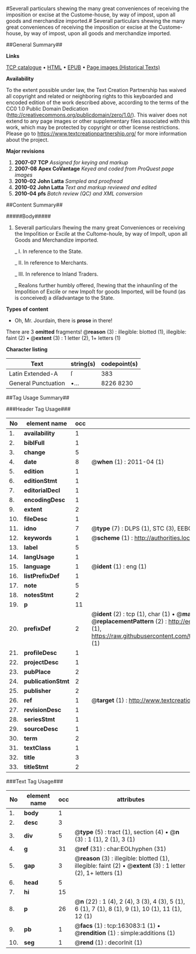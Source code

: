 #Severall particulars shewing the many great conveniences of receiving the imposition or excise at the Custome-house, by way of impost, upon all goods and merchandize imported.#
Severall particulars shewing the many great conveniences of receiving the imposition or excise at the Custome-house, by way of impost, upon all goods and merchandize imported.

##General Summary##

**Links**

[TCP catalogue](http://www.ota.ox.ac.uk/tcp/)  • 
[HTML](http://tei.it.ox.ac.uk/tcp/Texts-HTML/free/A92/A92993.html)  • 
[EPUB](http://tei.it.ox.ac.uk/tcp/Texts-EPUB/free/A92/A92993.epub) • 
[Page images (Historical Texts)](https://historicaltexts.jisc.ac.uk/eebo-99869904e)

**Availability**

To the extent possible under law, the Text Creation Partnership has waived all copyright and related or neighboring rights to this keyboarded and encoded edition of the work described above, according to the terms of the CC0 1.0 Public Domain Dedication (http://creativecommons.org/publicdomain/zero/1.0/). This waiver does not extend to any page images or other supplementary files associated with this work, which may be protected by copyright or other license restrictions. Please go to https://www.textcreationpartnership.org/ for more information about the project.

**Major revisions**

1. __2007-07__ __TCP__ *Assigned for keying and markup*
1. __2007-08__ __Apex CoVantage__ *Keyed and coded from ProQuest page images*
1. __2010-02__ __John Latta__ *Sampled and proofread*
1. __2010-02__ __John Latta__ *Text and markup reviewed and edited*
1. __2010-04__ __pfs__ *Batch review (QC) and XML conversion*

##Content Summary##

#####Body#####

1. Severall particulars ſhewing the many great Conveniences or receiving the Impoſition or Exciſe at the Cuſtome-houſe, by way of Impoſt, upon all Goods and Merchandize imported.

    _ I. In reference to the State.

    _ II. In reference to Merchants.

    _ III. In reference to Inland Traders.

    _ Reaſons further humbly offered, ſhewing that the inhaunſing of the Impoſition of Exciſe or new Impoſt for goods Imported, will be found (as is conceived) a diſadvantage to the State.

**Types of content**

  * Oh, Mr. Jourdain, there is **prose** in there!

There are 3 **omitted** fragments! 
 @__reason__ (3) : illegible: blotted (1), illegible: faint (2)  •  @__extent__ (3) : 1 letter (2), 1+ letters (1)

**Character listing**


|Text|string(s)|codepoint(s)|
|---|---|---|
|Latin Extended-A|ſ|383|
|General Punctuation|•…|8226 8230|

##Tag Usage Summary##

###Header Tag Usage###

|No|element name|occ|attributes|
|---|---|---|---|
|1.|__availability__|1||
|2.|__biblFull__|1||
|3.|__change__|5||
|4.|__date__|8| @__when__ (1) : 2011-04 (1)|
|5.|__edition__|1||
|6.|__editionStmt__|1||
|7.|__editorialDecl__|1||
|8.|__encodingDesc__|1||
|9.|__extent__|2||
|10.|__fileDesc__|1||
|11.|__idno__|7| @__type__ (7) : DLPS (1), STC (3), EEBO-CITATION (1), PROQUEST (1), VID (1)|
|12.|__keywords__|1| @__scheme__ (1) : http://authorities.loc.gov/ (1)|
|13.|__label__|5||
|14.|__langUsage__|1||
|15.|__language__|1| @__ident__ (1) : eng (1)|
|16.|__listPrefixDef__|1||
|17.|__note__|5||
|18.|__notesStmt__|2||
|19.|__p__|11||
|20.|__prefixDef__|2| @__ident__ (2) : tcp (1), char (1)  •  @__matchPattern__ (2) : ([0-9\-]+):([0-9IVX]+) (1), (.+) (1)  •  @__replacementPattern__ (2) : http://eebo.chadwyck.com/downloadtiff?vid=$1&page=$2 (1), https://raw.githubusercontent.com/textcreationpartnership/Texts/master/tcpchars.xml#$1 (1)|
|21.|__profileDesc__|1||
|22.|__projectDesc__|1||
|23.|__pubPlace__|2||
|24.|__publicationStmt__|2||
|25.|__publisher__|2||
|26.|__ref__|1| @__target__ (1) : http://www.textcreationpartnership.org/docs/. (1)|
|27.|__revisionDesc__|1||
|28.|__seriesStmt__|1||
|29.|__sourceDesc__|1||
|30.|__term__|2||
|31.|__textClass__|1||
|32.|__title__|3||
|33.|__titleStmt__|2||


###Text Tag Usage###

|No|element name|occ|attributes|
|---|---|---|---|
|1.|__body__|1||
|2.|__desc__|3||
|3.|__div__|5| @__type__ (5) : tract (1), section (4)  •  @__n__ (3) : 1 (1), 2 (1), 3 (1)|
|4.|__g__|31| @__ref__ (31) : char:EOLhyphen (31)|
|5.|__gap__|3| @__reason__ (3) : illegible: blotted (1), illegible: faint (2)  •  @__extent__ (3) : 1 letter (2), 1+ letters (1)|
|6.|__head__|5||
|7.|__hi__|15||
|8.|__p__|26| @__n__ (22) : 1 (4), 2 (4), 3 (3), 4 (3), 5 (1), 6 (1), 7 (1), 8 (1), 9 (1), 10 (1), 11 (1), 12 (1)|
|9.|__pb__|1| @__facs__ (1) : tcp:163083:1 (1)  •  @__rendition__ (1) : simple:additions (1)|
|10.|__seg__|1| @__rend__ (1) : decorInit (1)|
